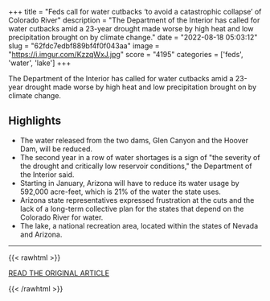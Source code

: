 +++
title = "Feds call for water cutbacks ‘to avoid a catastrophic collapse’ of Colorado River"
description = "The Department of the Interior has called for water cutbacks amid a 23-year drought made worse by high heat and low precipitation brought on by climate change."
date = "2022-08-18 05:03:12"
slug = "62fdc7edbf889bf4f0f043aa"
image = "https://i.imgur.com/KzzqWxJ.jpg"
score = "4195"
categories = ['feds', 'water', 'lake']
+++

The Department of the Interior has called for water cutbacks amid a 23-year drought made worse by high heat and low precipitation brought on by climate change.

## Highlights

- The water released from the two dams, Glen Canyon and the Hoover Dam, will be reduced.
- The second year in a row of water shortages is a sign of "the severity of the drought and critically low reservoir conditions," the Department of the Interior said.
- Starting in January, Arizona will have to reduce its water usage by 592,000 acre-feet, which is 21% of the water the state uses.
- Arizona state representatives expressed frustration at the cuts and the lack of a long-term collective plan for the states that depend on the Colorado River for water.
- The lake, a national recreation area, located within the states of Nevada and Arizona.

---

{{< rawhtml >}}
  <p class="article-category">
    <a target="_blank" href="https://www.cnbc.com/2022/08/17/feds-call-for-water-cutbacks-as-colorado-river-is-in-23-year-drought.html?__source=sharebar%7Ctwitter&amp;par=sharebar">READ THE ORIGINAL ARTICLE</a>
  </p>
{{< /rawhtml >}}
